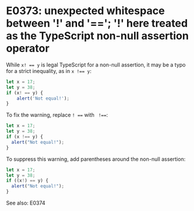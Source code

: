 # E0373: unexpected whitespace between '!' and '=='; '!' here treated as the TypeScript non-null assertion operator

While `x! == y` is legal TypeScript for a non-null assertion, it may be a typo for a strict inequality, as in `x !== y`:

```typescript
let x = 17;
let y = 38;
if (x! == y) {
    alert('Not equal!');
}
```

To fix the warning, replace `! ==` with ` !==`:

```typescript
let x = 17;
let y = 38;
if (x !== y) {
  alert("Not equal!");
}
```

To suppress this warning, add parentheses around the non-null assertion:

```typescript
let x = 17;
let y = 38;
if ((x!) == y) {
  alert("Not equal!");
}
```

See also: E0374

